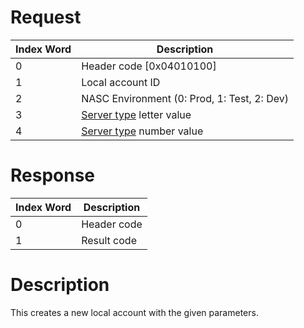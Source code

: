 # Request

| Index Word | Description                                                         |
|------------|---------------------------------------------------------------------|
| 0          | Header code \[0x04010100\]                                          |
| 1          | Local account ID                                                    |
| 2          | NASC Environment (0: Prod, 1: Test, 2: Dev)                         |
| 3          | [Server type](Friend_Services#Server_Types "wikilink") letter value |
| 4          | [Server type](Friend_Services#Server_Types "wikilink") number value |

# Response

| Index Word | Description |
|------------|-------------|
| 0          | Header code |
| 1          | Result code |

# Description

This creates a new local account with the given parameters.